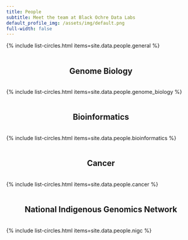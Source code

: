 ```yaml
---
title: People
subtitle: Meet the team at Black Ochre Data Labs
default_profile_img: /assets/img/default.png
full-width: false
---
```

<html>
<style>

 .grid { 
  display: grid;
  grid-template-columns: repeat(4, 300px);
  grid-auto-rows: minmax(300px, auto);
  grid-gap: 3px;
  justify-self: center;
  max-width: 50%;
 }


</style>
<body>
<div class="grid">
 {% include list-circles.html items=site.data.people.general %}
 </div>
 <br><h2><center>Genome Biology</center></h2><br>
 <div class="grid">
{% include list-circles.html items=site.data.people.genome_biology %}
  </div>
 <br><h2><center>Bioinformatics</center></h2><br>
 <div class="grid">
{% include list-circles.html items=site.data.people.bioinformatics %}
  </div>
 <br><h2><center>Cancer</center></h2><br>
 <div class="grid">
  {% include list-circles.html items=site.data.people.cancer %}
  </div>
 <br><h2><center>National Indigenous Genomics Network</center></h2><br>
 <div class="grid">
 {% include list-circles.html items=site.data.people.nigc %}
  </div>
</body>
</html>

